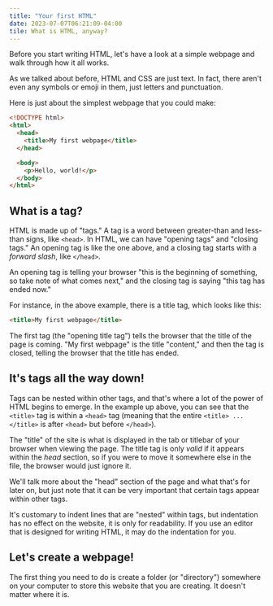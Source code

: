 ```yaml
---
title: "Your first HTML"
date: 2023-07-07T06:21:09-04:00
tile: What is HTML, anyway?
---
```


Before you start writing HTML, let's have a look at a simple webpage and walk
through how it all works.

<!--more-->

As we talked about before, HTML and CSS are just text. In fact, there aren't
even any symbols or emoji in them, just letters and punctuation.

Here is just about the simplest webpage that you could make:

```html
<!DOCTYPE html>
<html>
  <head>
    <title>My first webpage</title>
  </head>

  <body>
    <p>Hello, world!</p>
  </body>
</html>
```

## What is a tag?

HTML is made up of "tags." A tag is a word between greater-than and less-than
signs, like `<head>`. In HTML, we can have "opening tags" and "closing tags." An
opening tag is like the one above, and a closing tag starts with a *forward
slash*, like `</head>`.

An opening tag is telling your browser "this is the beginning of something, so
take note of what comes next," and the closing tag is saying "this tag has ended
now."

For instance, in the above example, there is a title tag, which looks like this:

```html
<title>My first webpage</title>
```

The first tag (the "opening title tag") tells the browser that the title of the
page is coming. "My first webpage" is the title "content," and then the tag is
closed, telling the browser that the title has ended.

## It's tags all the way down!

Tags can be nested within other tags, and that's where a lot of the power of
HTML begins to emerge. In the example up above, you can see that the `<title>`
tag is within a `<head>` tag (meaning that the entire `<title> ... </title>` is
after `<head>` but before `</head>`).

The "title" of the site is what is displayed in the tab or titlebar of your
browser when viewing the page. The title tag is only *valid* if it appears
within the *head* section, so if you were to move it somewhere else in the file,
the browser would just ignore it.

We'll talk more about the "head" section of the page and what that's for later
on, but just note that it can be very important that certain tags appear within
other tags.

It's customary to indent lines that are "nested" within tags, but indentation
has no effect on the website, it is only for readability. If you use an editor
that is designed for writing HTML, it may do the indentation for you.

## Let's create a webpage!

The first thing you need to do is create a folder (or "directory") somewhere on
your computer to store this website that you are creating. It doesn't matter
where it is.
